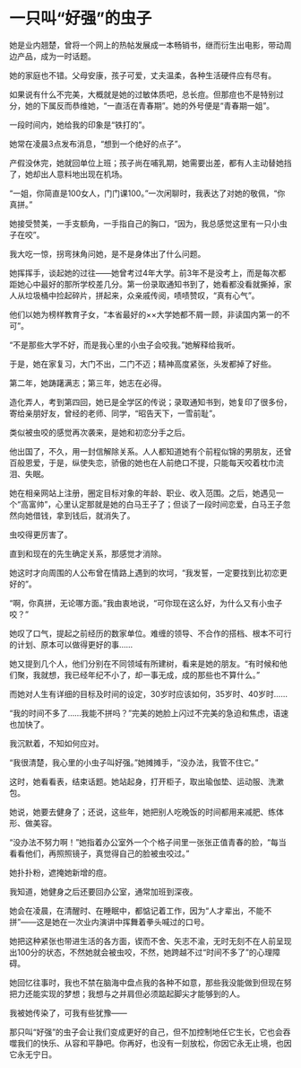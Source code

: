 # 一只叫“好强”的虫子

她是业内翘楚，曾将一个网上的热帖发展成一本畅销书，继而衍生出电影，带动周边产品，成为一时话题。 

她的家庭也不错。父母安康，孩子可爱，丈夫温柔，各种生活硬件应有尽有。 

如果说有什么不完美，大概就是她的过敏体质吧，总长痘。但那痘也不是特别过分，她的下属反而恭维她，“一直活在青春期”。她的外号便是“青春期一姐”。 

一段时间内，她给我的印象是“铁打的”。 

她常在凌晨3点发布消息，“想到一个绝好的点子”。 

产假没休完，她就回单位上班；孩子尚在哺乳期，她需要出差，都有人主动替她挡了，她却出人意料地出现在机场。 

“一姐，你简直是100女人，门门课100。”一次闲聊时，我表达了对她的敬佩，“你真拼。” 

她接受赞美，一手支额角，一手指自己的胸口，“因为，我总感觉这里有一只小虫子在咬”。 

我大吃一惊，拐弯抹角问她，是不是身体出了什么问题。 

她挥挥手，谈起她的过往——她曾考过4年大学。前3年不是没考上，而是每次都距她心中最好的那所学校差几分。第一份录取通知书到了，她看都没看就撕掉，家人从垃圾桶中捡起碎片，拼起来，众亲戚传阅，啧啧赞叹，“真有心气”。 

他们以她为榜样教育子女，“本省最好的××大学她都不屑一顾，非读国内第一的不可”。 

“不是那些大学不好，而是我心里的小虫子会咬我。”她解释给我听。 

于是，她在家复习，大门不出，二门不迈；精神高度紧张，头发都掉了好些。 

第二年，她踌躇满志；第三年，她志在必得。 

造化弄人，考到第四回，她已是全学区的传说；录取通知书到，她复印了很多份，寄给亲朋好友，曾经的老师、同学，“昭告天下，一雪前耻”。 

类似被虫咬的感觉再次袭来，是她和初恋分手之后。 

他出国了，不久，用一封信解除关系。人人都知道她有个前程似锦的男朋友，还曾百般恩爱，于是，纵使失恋，骄傲的她也在人前绝口不提，只能每天咬着枕巾流泪、失眠。 

她在相亲网站上注册，圈定目标对象的年龄、职业、收入范围。之后，她遇见一个“高富帅”，心里认定那就是她的白马王子了；但谈了一段时间恋爱，白马王子忽然向她借钱，拿到钱后，就消失了。 

虫咬得更厉害了。 

直到和现在的先生确定关系，那感觉才消除。 

她这时才向周围的人公布曾在情路上遇到的坎坷，“我发誓，一定要找到比初恋更好的”。 

“啊，你真拼，无论哪方面。”我由衷地说，“可你现在这么好，为什么又有小虫子咬？” 

她叹了口气，提起之前经历的数家单位。难缠的领导、不合作的搭档、根本不可行的计划、原本可以做得更好的事…… 

她又提到几个人，他们分别在不同领域有所建树，看来是她的朋友。“有时候和他们聚，我就想，我已经年纪不小了，却一事无成，成的那些也不算什么。” 

而她对人生有详细的目标及时间的设定，30岁时应该如何，35岁时、40岁时…… 

“我的时间不多了……我能不拼吗？”完美的她脸上闪过不完美的急迫和焦虑，语速也加快了。 

我沉默着，不知如何应对。 

“我很清楚，我心里的小虫子叫好强。”她摊摊手，“没办法，我管不住它。” 

这时，她看看表，结束话题。她站起身，打开柜子，取出瑜伽垫、运动服、洗漱包。 

她说，她要去健身了；还说，这些年，她把别人吃晚饭的时间都用来减肥、练体形、做美容。 

“没办法不努力啊！”她指着办公室外一个个格子间里一张张正值青春的脸，“每当看看他们，再照照镜子，真觉得自己的脸被虫咬过。” 

她扑扑粉，遮掩她新增的痘。 

我知道，她健身之后还要回办公室，通常加班到深夜。 

她会在凌晨，在清醒时、在睡眠中，都惦记着工作，因为“人才辈出，不能不拼”——这是她在一次业内演讲中挥舞着拳头喊过的口号。 

她把这种紧张也带进生活的各方面，锲而不舍、矢志不渝，无时无刻不在人前呈现出100分的状态，不然她就会被虫咬，不然，她跨越不过“时间不多了”的心理障碍。 

她回忆往事时，我也不禁在脑海中盘点我的各种不如意，那些我没能做到但现在努把力还能实现的梦想；我想与之并肩但必须踮起脚尖才能够到的人。 

我被她传染了，可我有些犹豫—— 

那只叫“好强”的虫子会让我们变成更好的自己，但不加控制地任它生长，它也会吞噬我们的快乐、从容和平静吧。你再好，也没有一刻放松，你因它永无止境，也因它永无宁日。